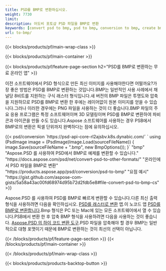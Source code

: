 ```yaml
---
title: PSD를 BMP로 변환하십시오.
weight: 7730
limit: 
description: 어도비 포토샵 PSD 파일을 BMP로 변환
keywords: [convert psd to bmp, psd to bmp, conversion to bmp, create bmp from psd, print psd as bmp]
url: to-bmp/
---
```


{{< blocks/products/pf/main-wrap-class >}}

{{< blocks/products/pf/main-container >}}

{{< blocks/products/pf/feature-page-section h2="PSD를 BMP로 변환하는 무료 온라인 앱" >}}
<p>이전 소프트웨어에서 PSD 형식으로 만든 최신 이미지를 사용해야한다면 어떨까요?가장 좋은 방법은 PSD를 BMP로 변환하는 것입니다.BMP는 일반적인 사용 사례에서 채널당 8비트를 지원하는 구식 래스터 형식입니다.새 버전의 BMP 파일은 투명도와 압축을 지원하므로 PSD를 BMP로 변환 한 후에는 레이어없이 원본 이미지를 얻을 수 있습니다.그러나 이러한 경우에는 PNG 파일을 사용하는 것이 더 좋습니다.BMP 파일의 주요 응용 프로그램은 특정 소프트웨어이며 3D 모델링이며 PSD를 BMP로 변환하여 파비콘과 아이콘을 만들 수도 있습니다.Aspose 소프트웨어를 사용하는 경우 PSB에서 BMP로의 변환은 픽셀 단위까지 완벽하다는 점에 유의하십시오.</p>
{{< psd/conversion `https://psd-api-core-rl2ajsbv.k8s.dynabic.com/` 
`    using (PsdImage image = (PsdImage)Image.Load(sourceFileName))
    {
        image.Save(sourceFileName + ".bmp",  new BmpOptions());
    }` 
	"bmp" 
"Aspose.PSD 를 사용하여 PSD에서 BMP로 예제를 변환할 수 있습니다."  "https://docs.aspose.com/psd/net/convert-psd-to-other-formats/" 
"온라인에서 PSD 파일을 BMP로 변환" "https://products.aspose.app/psd/conversion/psd-to-bmp" 
"요점 예시" "https://gist.github.com/aspose-com-gists/5a58a43ac00fd68974d95b72d2fdb5e8#file-convert-psd-to-bmp-cs" >}}
<p>Aspose.PSD 를 사용하여 PSD를 BMP로 빠르게 변환할 수 있습니다.다른 최신 출력 형식을 사용하려면 다음을 확인하십시오. <a href="/psd/convert">PSD를 래스터로 변환</a> 앱.이 노코드 앱 <a href="/psd/convert/to-bmp">PSD를 BMP로 변환합니다</a>.Bmp 형식은 PC 또는 Mac에 있는 모든 소프트웨어에서 열 수 있습니다.PSB에서 변환 한 후 압축 BMP 형식을 사용하려면 다음을 사용하는 것이 좋습니다. <a href="/psd">Aspose.PSD 의 하이 코드 변환 도구</a>.PSD 파일을 압축해야 할 경우 BMP는 일반적으로 대형 포맷이기 때문에 BMP로 변환하는 것이 최선의 선택이 아닙니다.</p>
{{< /blocks/products/pf/feature-page-section >}}
{{< /blocks/products/pf/main-container >}}


{{< /blocks/products/pf/main-wrap-class >}}

{{< blocks/products/products-backtop-button >}}
